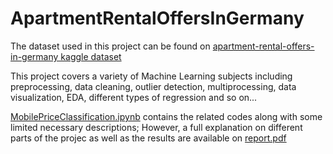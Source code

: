 # ApartmentRentalOffersInGermany

The dataset used in this project can be found on [apartment-rental-offers-in-germany kaggle dataset](https://www.kaggle.com/datasets/corrieaar/apartment-rental-offers-in-germany)

This project covers a variety of Machine Learning subjects including preprocessing, data cleaning, outlier detection, multiprocessing, data visualization, EDA, different types of regression and so on...

[MobilePriceClassification.ipynb](https://github.com/AnitaSoroush/MobilePriceClassification/blob/main/MobilePriceClassification.ipynb) contains the related codes along with some limited necessary descriptions; However, a full explanation on different parts of the projec as well as the results are available on [report.pdf](https://github.com/AnitaSoroush/MobilePriceClassification/blob/main/report.pdf)
